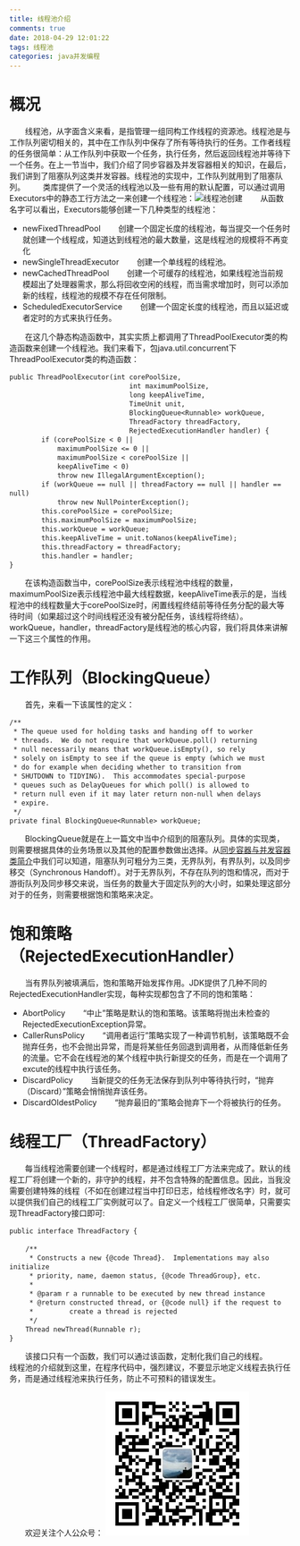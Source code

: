 ```yaml
---
title: 线程池介绍
comments: true
date: 2018-04-29 12:01:22
tags: 线程池
categories: java并发编程
---
```


# 概况
&emsp;&emsp;线程池，从字面含义来看，是指管理一组同构工作线程的资源池。线程池是与工作队列密切相关的，其中在工作队列中保存了所有等待执行的任务。工作者线程的任务很简单：从工作队列中获取一个任务，执行任务，然后返回线程池并等待下一个任务。在上一节当中，我们介绍了同步容器及并发容器相关的知识，在最后，我们讲到了阻塞队列这类并发容器。线程池的实现中，工作队列就用到了阻塞队列。
&emsp;&emsp;类库提供了一个灵活的线程池以及一些有用的默认配置，可以通过调用Executors中的静态工行方法之一来创建一个线程池：![线程池创建](./线程池创建.PNG)
&emsp;&emsp;从函数名字可以看出，Executors能够创建一下几种类型的线程池：
+ newFixedThreadPool
&emsp;&emsp;创建一个固定长度的线程池，每当提交一个任务时就创建一个线程成，知道达到线程池的最大数量，这是线程池的规模将不再变化
+ newSingleThreadExecutor
&emsp;&emsp;创建一个单线程的线程池。
+ newCachedThreadPool
&emsp;&emsp;创建一个可缓存的线程池，如果线程池当前规模超出了处理器需求，那么将回收空闲的线程，而当需求增加时，则可以添加新的线程，线程池的规模不存在任何限制。
+ ScheduledExecutorService
&emsp;&emsp;创建一个固定长度的线程池，而且以延迟或者定时的方式来执行任务。

&emsp;&emsp;在这几个静态构造函数中，其实实质上都调用了ThreadPoolExecutor类的构造函数来创建一个线程池。我们来看下，包java.util.concurrent下ThreadPoolExecutor类的构造函数：
```
public ThreadPoolExecutor(int corePoolSize,
                              int maximumPoolSize,
                              long keepAliveTime,
                              TimeUnit unit,
                              BlockingQueue<Runnable> workQueue,
                              ThreadFactory threadFactory,
                              RejectedExecutionHandler handler) {
        if (corePoolSize < 0 ||
            maximumPoolSize <= 0 ||
            maximumPoolSize < corePoolSize ||
            keepAliveTime < 0)
            throw new IllegalArgumentException();
        if (workQueue == null || threadFactory == null || handler == null)
            throw new NullPointerException();
        this.corePoolSize = corePoolSize;
        this.maximumPoolSize = maximumPoolSize;
        this.workQueue = workQueue;
        this.keepAliveTime = unit.toNanos(keepAliveTime);
        this.threadFactory = threadFactory;
        this.handler = handler;
}
```
&emsp;&emsp;在该构造函数当中，corePoolSize表示线程池中线程的数量，maximumPoolSize表示线程池中最大线程数据，keepAliveTime表示的是，当线程池中的线程数量大于corePoolSize时，闲置线程终结前等待任务分配的最大等待时间（如果超过这个时间线程还没有被分配任务，该线程将终结）。workQueue，handler，threadFactory是线程池的核心内容，我们将具体来讲解一下这三个属性的作用。

# 工作队列（BlockingQueue<Runnable>）
&emsp;&emsp;首先，来看一下该属性的定义：
> 
    /**
     * The queue used for holding tasks and handing off to worker
     * threads.  We do not require that workQueue.poll() returning
     * null necessarily means that workQueue.isEmpty(), so rely
     * solely on isEmpty to see if the queue is empty (which we must
     * do for example when deciding whether to transition from
     * SHUTDOWN to TIDYING).  This accommodates special-purpose
     * queues such as DelayQueues for which poll() is allowed to
     * return null even if it may later return non-null when delays
     * expire.
     */
    private final BlockingQueue<Runnable> workQueue;

&emsp;&emsp;BlockingQueue就是在上一篇文中当中介绍到的阻塞队列。具体的实现类，则需要根据具体的业务场景以及其他的配置参数做出选择。从[同步容器与并发容器类简介](./../../26/同步容器与并发容器类简介/index.html)中我们可以知道，阻塞队列可粗分为三类，无界队列，有界队列，以及同步移交（Synchronous Handoff）。对于无界队列，不存在队列的饱和情况，而对于游街队列及同步移交来说，当任务的数量大于固定队列的大小时，如果处理这部分对于的任务，则需要根据饱和策略来决定。

# 饱和策略（RejectedExecutionHandler）
&emsp;&emsp;当有界队列被填满后，饱和策略开始发挥作用。JDK提供了几种不同的RejectedExecutionHandler实现，每种实现都包含了不同的饱和策略：
+ AbortPolicy 
&emsp;&emsp;“中止”策略是默认的饱和策略。该策略将抛出未检查的RejectedExecutionException异常。
+ CallerRunsPolicy
&emsp;&emsp;“调用者运行”策略实现了一种调节机制，该策略既不会抛弃任务，也不会抛出异常，而是将某些任务回退到调用者，从而降低新任务的流量。它不会在线程池的某个线程中执行新提交的任务，而是在一个调用了excute的线程中执行该任务。
+ DiscardPolicy
&emsp;&emsp;当新提交的任务无法保存到队列中等待执行时，“抛弃（Discard）”策略会悄悄抛弃该任务。
+ DiscardOldestPolicy
&emsp;&emsp;“抛弃最旧的”策略会抛弃下一个将被执行的任务。

# 线程工厂（ThreadFactory）
&emsp;&emsp;每当线程池需要创建一个线程时，都是通过线程工厂方法来完成了。默认的线程工厂将创建一个新的，非守护的线程，并不包含特殊的配置信息。因此，当我没需要创建特殊的线程（不如在创建过程当中打印日志，给线程修改名字）时，就可以提供我们自己的线程工厂实例就可以了。自定义一个线程工厂很简单，只需要实现ThreadFactory接口即可:
```
public interface ThreadFactory {

    /**
     * Constructs a new {@code Thread}.  Implementations may also initialize
     * priority, name, daemon status, {@code ThreadGroup}, etc.
     *
     * @param r a runnable to be executed by new thread instance
     * @return constructed thread, or {@code null} if the request to
     *         create a thread is rejected
     */
    Thread newThread(Runnable r);
}
```
&emsp;&emsp;该接口只有一个函数，我们可以通过该函数，定制化我们自己的线程。
&emsp;&emsp;线程池的介绍就到这里，在程序代码中，强烈建议，不要显示地定义线程去执行任务，而是通过线程池来执行任务，防止不可预料的错误发生。


&emsp;&emsp;欢迎关注个人公众号：
![个人公号](./个人公号.jpg)